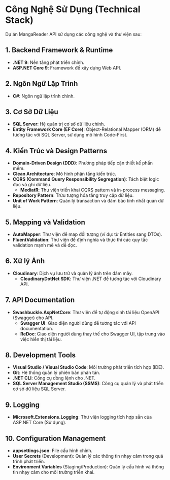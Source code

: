 # Công Nghệ Sử Dụng (Technical Stack)

Dự án MangaReader API sử dụng các công nghệ và thư viện sau:

## 1. Backend Framework & Runtime

*   **.NET 9**: Nền tảng phát triển chính.
*   **ASP.NET Core 9**: Framework để xây dựng Web API.

## 2. Ngôn Ngữ Lập Trình

*   **C#**: Ngôn ngữ lập trình chính.

## 3. Cơ Sở Dữ Liệu

*   **SQL Server**: Hệ quản trị cơ sở dữ liệu chính.
*   **Entity Framework Core (EF Core)**: Object-Relational Mapper (ORM) để tương tác với SQL Server, sử dụng mô hình Code-First.

## 4. Kiến Trúc và Design Patterns

*   **Domain-Driven Design (DDD)**: Phương pháp tiếp cận thiết kế phần mềm.
*   **Clean Architecture**: Mô hình phân tầng kiến trúc.
*   **CQRS (Command Query Responsibility Segregation)**: Tách biệt logic đọc và ghi dữ liệu.
    *   **MediatR**: Thư viện triển khai CQRS pattern và in-process messaging.
*   **Repository Pattern**: Trừu tượng hóa tầng truy cập dữ liệu.
*   **Unit of Work Pattern**: Quản lý transaction và đảm bảo tính nhất quán dữ liệu.

## 5. Mapping và Validation

*   **AutoMapper**: Thư viện để map đối tượng (ví dụ: từ Entities sang DTOs).
*   **FluentValidation**: Thư viện để định nghĩa và thực thi các quy tắc validation mạnh mẽ và dễ đọc.

## 6. Xử lý Ảnh

*   **Cloudinary**: Dịch vụ lưu trữ và quản lý ảnh trên đám mây.
    *   **CloudinaryDotNet SDK**: Thư viện .NET để tương tác với Cloudinary API.

## 7. API Documentation

*   **Swashbuckle.AspNetCore**: Thư viện để tự động sinh tài liệu OpenAPI (Swagger) cho API.
    *   **Swagger UI**: Giao diện người dùng để tương tác với API documentation.
    *   **ReDoc**: Giao diện người dùng thay thế cho Swagger UI, tập trung vào việc hiển thị tài liệu.

## 8. Development Tools

*   **Visual Studio / Visual Studio Code**: Môi trường phát triển tích hợp (IDE).
*   **Git**: Hệ thống quản lý phiên bản phân tán.
*   **.NET CLI**: Công cụ dòng lệnh cho .NET.
*   **SQL Server Management Studio (SSMS)**: Công cụ quản lý và phát triển cơ sở dữ liệu SQL Server.

## 9. Logging

*   **Microsoft.Extensions.Logging**: Thư viện logging tích hợp sẵn của ASP.NET Core (Sử dụng).

## 10. Configuration Management

*   **appsettings.json**: File cấu hình chính.
*   **User Secrets** (Development): Quản lý các thông tin nhạy cảm trong quá trình phát triển.
*   **Environment Variables** (Staging/Production): Quản lý cấu hình và thông tin nhạy cảm cho môi trường triển khai.